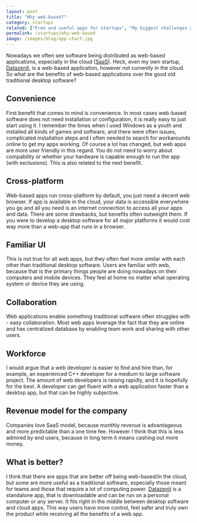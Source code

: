 ```yaml
---
layout: post
title: "Why web-based?"
category: startups
related: ["Free and useful apps for startups", "My biggest challenges as a startup founder", "The Technology Behind Datazenit: Part 1", "Moving away from the cloud"]
permalink: /startups/why-web-based
image: /images/blog/app-chart.jpg
---
```


Nowadays we often see software being distributed as web-based applications, especially in the cloud ([SaaS](http://en.wikipedia.org/wiki/Software_as_a_service)). Heck, even my own startup, [Datazenit](https://datazenit.com), is a web-based application, however not currently in the cloud. So what are the benefits of web-based applications over the good old traditional desktop software?

<!-- more -->

## Convenience

First benefit that comes to mind is convenience. In most cases web-based software does not need installation or configuration, it is really easy to just start using it. I remember the times when I used Windows as a youth and installed all kinds of games and software, and there were often issues, complicated installation steps and I often needed to search for workarounds online to get my apps working. Of course a lot has changed, but web apps are more user friendly in this regard. You do not need to worry about compability or whether your hardware is capable enough to run the app (with exclusions). This is also related to the next benefit.

## Cross-platform

Web-based apps run cross-platform by default, you just need a decent web browser. If app is available in the cloud, your data is accessible everywhere you go and all you need is an internet connection to access all your apps and data. There are some drawbacks, but benefits often outweight them. If you were to develop a desktop software for all major platforms it would cost way more than a web-app that runs in a browser. 

## Familiar UI

This is not true for all web apps, but they often feel more similar with each other than traditional desktop software. Users are familiar with web, because that is the primary things people are doing nowadays on their computers and mobile devices. They feel at home no matter what operating system or device they are using.

## Collaboration

Web applications enable something traditional software often struggles with - easy collaboration. Most web apps leverage the fact that they are online and has centralized database by enabling team work and sharing with other users. 

## Workforce

I would argue that a web developer is easier to find and hire than, for example, an experienced C++ developer for a medium to large software project. The amount of web developers is raising rapidly, and it is hopefully for the best. A developer can get fluent with a web application faster than a desktop app, but that can be highly subjective.  

## Revenue model for the company

Companies love SaaS model, because monthly revenue is advantageous
and more predictable than a one time fee. However I think that this is less admired by end users, because in long term it means cashing out more money. 

## What is better?

I think that there are apps that are better off being web-based/in the cloud, but some are more useful as a traditional software, especially those meant for teams and those that require a lot of computing power. [Datazenit](https://datazenit.com) is a standalone app, that is downloadable and can be run on a personal computer or any server. It fits right in the middle between desktop software and cloud apps. This way users have more control, feel safer and truly own the product while receiving all the benefits of a web app.